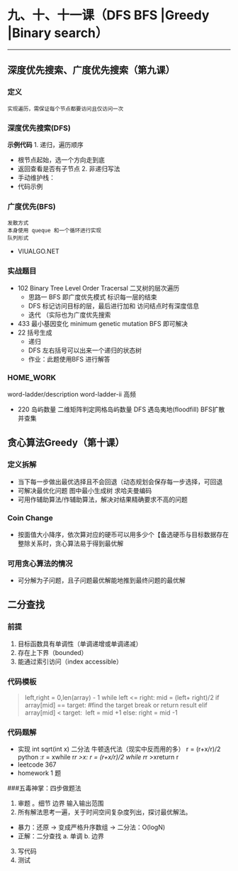# 九、十、十一课（DFS BFS |Greedy |Binary search）
---
## 深度优先搜索、广度优先搜索（第九课）
### 定义
    实现遍历，需保证每个节点都要访问且仅访问一次
### 深度优先搜索(DFS)
**示例代码**
    1. 递归，遍历顺序
- 根节点起始，选一个方向走到底
- 返回查看是否有子节点
    2.  非递归写法
- 手动维护栈：
- 代码示例
### 广度优先(BFS)
    发散方式
    本身使用 queque 和一个循环进行实现
    队列形式
- VIUALGO.NET
### 实战题目
- 102 Binary Tree Level Order Tracersal 二叉树的层次遍历
  - 思路一 BFS 即广度优先模式
    标识每一层的结束
  - DFS 标记访问目标的层，最后进行加和
    访问结点时有深度信息
  - 迭代 （实际也为广度优先搜索
- 433 最小基因变化 minimum genetic mutation
    BFS 即可解决
- 22 括号生成
    - 递归    
    - DFS
        左右括号可以出来一个递归的状态树
    - 作业：此题使用BFS 进行解答
### HOME_WORK
word-ladder/description
word-ladder-ii 高频
- 220 岛屿数量
二维矩阵判定网格岛屿数量
DFS
遇岛夷地(floodfill)
BFS扩散
并查集
## 贪心算法Greedy（第十课）
### 定义拆解
- 当下每一步做出最优选择且不会回退（动态规划会保存每一步选择，可回退
- 可解决最优化问题
    图中最小生成树
    求哈夫曼编码
- 可用作辅助算法/作辅助算法，解决对结果精确要求不高的问题
### Coin Change
- 按面值大小降序，依次算对应的硬币可以用多少个【备选硬币与目标数据存在整除关系时，贪心算法易于得到最优解
### 可用贪心算法的情况
- 可分解为子问题，且子问题最优解能地推到最终问题的最优解
## 二分查找
### **前提**
1. 目标函数具有单调性（单调递增或单调递减）
2. 存在上下界（bounded）
3. 能通过索引访问（index accessible）
### 代码模板
> left,right = 0,len(array) - 1
while left <= right:
 mid = (left+ right)​/2 
 if array[mid] == target:
  ​​#find the target
   ​​break or return result
 elif array[mid] < target:
 ​​ ​​left = mid +1
 else:
  right = mid -1​​

### 代码题解
- 实现 int sqrt(int x)
二分法
牛顿迭代法（现实中反而用的多）
r = (r+x/r)/2
python :r = xwhile r*r >x: r = (r+x/r)/2 while r*r >xreturn r​​​​
- leetcode 367
- homework 1 题

###五毒神掌：四步做题法
1. 审题 。细节 边界 输入输出范围
2. 所有解法思考一遍，关于时间空间复杂度列出，探讨最优解法。
- 暴力：还原 -> 变成严格升序数组 -> 二分法：O(logN)
- 正解：二分查找
a. 单调
b. 边界
3. 写代码
4. 测试
  

